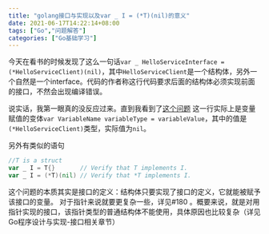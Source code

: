 ```yaml
---
title: "golang接口与实现以及var _ I = (*T)(nil)的意义"
date: 2021-06-17T14:22:14+08:00
tags: ["Go","问题解答"]
categories: ["Go基础学习"]
---
```


今天在看书的时候发现了这么一句话`var _ HelloServiceInterface = (*HelloServiceClient)(nil)`，其中`HelloServiceClient`是一个结构体，另外一个自然是一个interface。代码的作者称这行代码要求后面的结构体必须实现前面的接口，不然会出现编译错误。

说实话，我第一眼真的没反应过来。直到我看到了[这个问题](https://stackoverflow.com/questions/33089523/how-to-mark-golang-struct-as-implementing-interface)
这一行实际上是变量赋值的变体`var VariableName variableType = variableValue`，其中的值是`(*HelloServiceClient)`类型，实际值为`nil`。

另外有类似的语句
```go
//T is a struct
var _ I = T{}       // Verify that T implements I.
var _ I = (*T)(nil) // Verify that *T implements I.
```
这个问题的本质其实是接口的定义：结构体只要实现了接口的定义，它就能被赋予该接口的变量。
对于指针来说就要更复杂一些，详见#180 。概要来说，就是对用指针实现的接口，该指针类型的普通结构体不能使用，具体原因也比较复杂（详见Go程序设计与实现-接口相关章节）